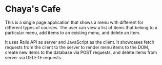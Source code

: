 # Chaya's Cafe

This is a single page application that shows a menu with different for different types of courses. The user can view a list of items that belong to a particular menu, add items to an existing menu, and delete an item.

It uses Rails API as server and JavaScript as the client. It showcases fetch requests from the client to the server to render menu items to the DOM, create new items to the database via POST requests, and delete items from server via DELETE requests.